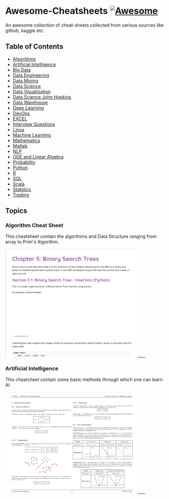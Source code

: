 # Awesome-Cheatsheets [![Awesome](https://awesome.re/badge.svg)](https://awesome.re)

An awesome collection of cheat-sheets collected from various sources like github, kaggle etc.


## Table of Contents
- [Algorithms](https://github.com/sachans/Awesome-Cheatsheets/tree/master/Algorithms)
- [Artificial Intelligence](https://github.com/sachans/Awesome-Cheatsheets/tree/master/Artificial%20Intelligence)
- [Big Data](https://github.com/sachans/Awesome-Cheatsheets/tree/master/Big%20Data)
- [Data Engineering](https://github.com/sachans/Awesome-Cheatsheets/tree/master/Data%20Engineering)
- [Data Mining](https://github.com/sachans/Awesome-Cheatsheets/tree/master/Data%20Mining)
- [Data Science](https://github.com/sachans/Awesome-Cheatsheets/tree/master/Data%20Science)
- [Data Visualization](https://github.com/sachans/Awesome-Cheatsheets/tree/master/Data%20Visualization)
- [Data Science John Hopkins](https://github.com/sachans/Awesome-Cheatsheets/tree/master/CheatSheets_john_hopkins)
- [Data Warehouse](https://github.com/sachans/Awesome-Cheatsheets/tree/master/Data%20Warehouse)
- [Deep Learning](https://github.com/sachans/Awesome-Cheatsheets/tree/master/Deep%20Learning)
- [DevOps](https://github.com/sachans/Awesome-Cheatsheets/tree/master/DevOps)
- [EXCEL](Excel/)
- [Interview Questions](https://github.com/sachans/Awesome-Cheatsheets/tree/master/Interview%20Questions)
- [Linux](https://github.com/sachans/Awesome-Cheatsheets/tree/master/LInux)
- [Machine Learning](https://github.com/sachans/Awesome-Cheatsheets/tree/master/Machine%20Learning)
- [Mathematics](https://github.com/sachans/Awesome-Cheatsheets/tree/master/Mathematics)
- [Matlab](https://github.com/sachans/Awesome-Cheatsheets/tree/master/Matlab)
- [NLP](https://github.com/sachans/Awesome-Cheatsheets/tree/master/NLP)
- [ODE and Linear Algebra](https://github.com/sachans/Awesome-Cheatsheets/tree/master/ODE%20and%20LInear%20Algebra)
- [Probability](https://github.com/sachans/Awesome-Cheatsheets/tree/master/Probability)
- [Python](https://github.com/sachans/Awesome-Cheatsheets/tree/master/Python)
- [R](https://github.com/sachans/Awesome-Cheatsheets/tree/master/R)
- [SQL](https://github.com/sachans/Awesome-Cheatsheets/tree/master/SQL)
- [Scala](https://github.com/sachans/Awesome-Cheatsheets/tree/master/Scala)
- [Statstics](https://github.com/sachans/Awesome-Cheatsheets/tree/master/Statistics)
- [Trading](https://github.com/sachans/Awesome-Cheatsheets/tree/master/Trading)


## Topics  
  
### Algorithm Cheat Sheet
This cheatsheet contain the algorthims and Data Structure ranging from array to Prim's Algorithm.


<a href="https://github.com/sachans/Awesome-Cheatsheets/blob/master/Algorithms/Algorithms.pdf"><img src="https://github.com/sachans/Awesome-Cheatsheets/blob/master/Images/Algo.png" alt="Illustration" width="415px"/> &nbsp; &nbsp; &nbsp;</a>

  
### Artificial Intelligence
This cheatcheet contain some basic methods through which one can learn AI


<a href="https://github.com/sachans/Awesome-Cheatsheets/blob/master/Artificial%20Intelligence/super-cheatsheet-artificial-intelligence.pdf"><img src="https://github.com/sachans/Awesome-Cheatsheets/blob/master/Images/AI.png" alt="Illustration" width="415px"/> &nbsp; &nbsp; &nbsp;</a>






